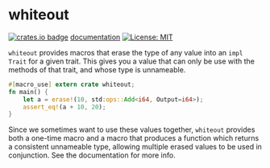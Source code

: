 # whiteout

[![crates.io badge](https://img.shields.io/crates/v/whiteout.svg)](https://crates.io/crates/whiteout) [documentation](https://docs.rs/whiteout/)  [![License: MIT](https://img.shields.io/badge/License-MIT-yellow.svg)](https://opensource.org/licenses/MIT) 

`whiteout` provides macros that erase the type of any value into an `impl Trait` for a given trait. This gives you a value that can only be use with the methods of that trait, and whose type is unnameable.

```rust
#[macro_use] extern crate whiteout;
fn main() {
    let a = erase!(10, std:ops::Add<i64, Output=i64>);
    assert_eq!(a + 10, 20);
}
```
Since we sometimes want to use these values together, `whiteout` provides both a one-time macro and a macro that produces a function which returns a consistent unnameable type, allowing multiple erased values to be used in conjunction. See the documentation for more info.

